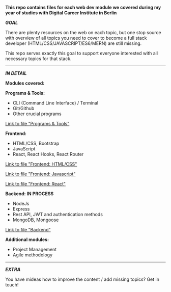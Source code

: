 **This repo contains files for each web dev module we covered during my year of studies with Digital Career Institute in Berlin**

**_GOAL_**

There are plenty resources on the web on each topic, but one stop source with overview of all topics you need to cover to become a full stack developer (HTML/CSS/JAVASCRIPT/ES6/MERN) are still missing.

This repo serves exactly this goal to support everyone interested with all necessary topics for that stack.

---

**_IN DETAIL_**

**Modules covered:**

**Programs & Tools:**

- CLI (Command Line Interface) / Terminal
- Git/Github
- Other crucial programs

[Link to file "Programs & Tools"](https://docs.google.com/spreadsheets/d/1HAE1iK47H8mBtSPO3tryUqrAs06WhHE8ygsyq0eGLms/edit?usp=sharing)

**Frontend:**

- HTML/CSS, Bootstrap
- JavaScript
- React, React Hooks, React Router

[Link to file "Frontend: HTML/CSS"](https://docs.google.com/spreadsheets/d/1tndM9iiy1o2gGB_hd7u7gheVmRUElRdrSVGKRUMCRSw/edit?usp=sharing)

[Link to file "Frontend: Javascript"](https://docs.google.com/spreadsheets/d/1CK4tvyNIeF2o12-XItxQ8cJdA65Zv0HJjvdptDbYN64/edit?usp=sharing)

[Link to file "Frontend: React"](https://docs.google.com/spreadsheets/d/1CX_5pshK8C-MkD_P5sVDhG5IbDxeG44D_1ooM7P98BQ/edit?usp=sharing)

**Backend: IN PROCESS**

- NodeJs
- Express
- Rest API, JWT and authentication methods
- MongoDB, Mongoose

[Link to file "Backend"](https://docs.google.com/spreadsheets/d/1bvT9jXUXKR-N4y4KX9twMRHb8gpSfw1xS6jm3lFTi8o/edit?usp=sharings)

**Additional modules:**

- Project Management
- Agile methodology

---

**_EXTRA_**

You have mideas how to improve the content / add missing topics? Get in touch!
